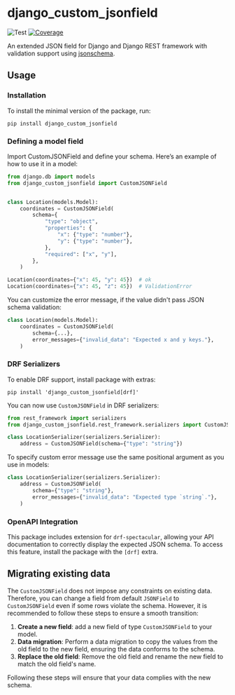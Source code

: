# django_custom_jsonfield

![Test](https://github.com/alexpetul/django_custom_jsonfield/actions/workflows/test.yml/badge.svg)
[![Coverage](https://codecov.io/github/AlexPetul/django_custom_jsonfield/graph/badge.svg?token=V33XNC6SZ7)](https://codecov.io/github/AlexPetul/django_custom_jsonfield)

An extended JSON field for Django and Django REST framework with validation support using [jsonschema](https://json-schema.org/learn/getting-started-step-by-step).

## Usage

### Installation

To install the minimal version of the package, run:

```text
pip install django_custom_jsonfield
```

### Defining a model field

Import CustomJSONField and define your schema. Here’s an example of how to use it in a model:

```python
from django.db import models
from django_custom_jsonfield import CustomJSONField


class Location(models.Model):
    coordinates = CustomJSONField(
        schema={
            "type": "object",
            "properties": {
                "x": {"type": "number"}, 
                "y": {"type": "number"},
            },
            "required": ["x", "y"],
        },
    )

Location(coordinates={"x": 45, "y": 45})  # ok
Location(coordinates={"x": 45, "z": 45})  # ValidationError
```

You can customize the error message, if the value didn't pass JSON schema validation:

```python
class Location(models.Model):
    coordinates = CustomJSONField(
        schema={...},
        error_messages={"invalid_data": "Expected x and y keys."},
    )
```

### DRF Serializers
To enable DRF support, install package with extras:

```text
pip install 'django_custom_jsonfield[drf]'
```

You can now use `CustomJSONField` in DRF serializers:

```python
from rest_framework import serializers
from django_custom_jsonfield.rest_framework.serializers import CustomJSONField

class LocationSerializer(serializers.Serializer):
    address = CustomJSONField(schema={"type": "string"})
```

To specify custom error message use the same positional argument as you use in models:
```python
class LocationSerializer(serializers.Serializer):
    address = CustomJSONField(
        schema={"type": "string"}, 
        error_messages={"invalid_data": "Expected type `string`."},
    )
```

### OpenAPI Integration
This package includes extension for `drf-spectacular`, allowing your API documentation 
to correctly display the expected JSON schema. To access this feature, install the package with the `[drf]` extra.

## Migrating existing data
The `CustomJSONField` does not impose any constraints on existing data. 
Therefore, you can change a field from default `JSONField` to `CustomJSONField` even if 
some rows violate the schema. However, it is recommended to follow these steps to 
ensure a smooth transition:

1. **Create a new field**: add a new field of type `CustomJSONField` to your model.
2. **Data migration**: Perform a data migration to copy the values from the old field to the new field, ensuring the data conforms to the schema.
3. **Replace the old field**: Remove the old field and rename the new field to match the old field's name.

Following these steps will ensure that your data complies with the new schema.